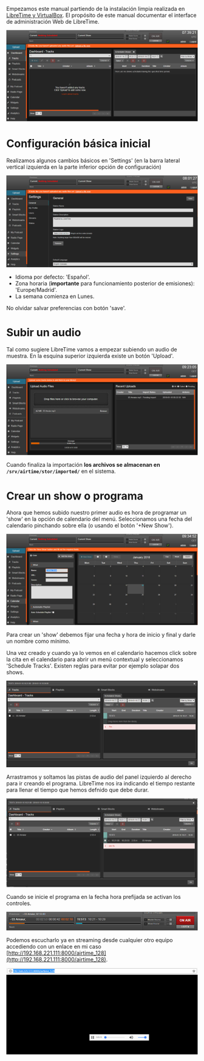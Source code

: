 Empezamos este manual partiendo de la instalación limpia realizada en [LibreTime y VirtualBox](libretime_y_virtualbox.md). El propósito de este manual documentar el interface de administración Web de LibreTime.

![](../img/libretime/01.png)


# Configuración básica inicial

Realizamos algunos cambios básicos en 'Settings' (en la barra lateral vertical izquierda en la parte inferior opción de configuración)

![](../img/libretime/02.png)

* Idioma por defecto: 'Español'.
* Zona horaria (**importante** para funcionamiento posterior de emisiones): 'Europe/Madrid'.
* La semana comienza en Lunes.

No olvidar salvar preferencias con botón 'save'.

# Subir un audio

Tal como sugiere LibreTime vamos a empezar subiendo un audio de muestra. En la esquina superior izquierda existe un botón 'Upload'.

![](../img/libretime/03.png)

Cuando finaliza la importación **los archivos se almacenan en `/srv/airtime/stor/imported/`** en el sistema.


# Crear un show o programa

Ahora que hemos subido nuestro primer audio es hora de programar un 'show' en la opción de calendario del menú. Seleccionamos una fecha del calendario pinchando sobre ella (o usando el botón '+New Show').

![](../img/libretime/04.png)

Para crear un 'show' debemos fijar una fecha y hora de inicio y final y darle un nombre como mínimo.

Una vez creado y cuando ya lo vemos en el calendario hacemos click sobre la cita en el calendario para abrir un menú contextual y seleccionamos 'Schedule Tracks'. Existen reglas para evitar por ejemplo solapar dos shows.

![](../img/libretime/05.png)

Arrastramos y soltamos las pistas de audio del panel izquierdo al derecho para ir creando el programa. LibreTime nos ira indicando el tiempo restante para llenar el tiempo que hemos defnido que debe durar.

![](../img/libretime/06.png)

Cuando se inicie el programa en la fecha hora prefijada se activan los controles.

![](../img/libretime/07.png)
 
Podemos escucharlo ya en streaming desde cualquier otro equipo accediendo con un enlace en mi caso [http://192.168.221.111:8000/airtime_128](http://192.168.221.111:8000/airtime_128).

![](../img/libretime/08.png)





